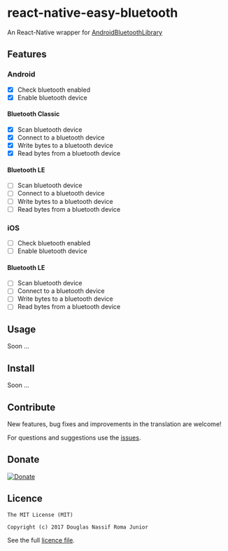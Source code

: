 # react-native-easy-bluetooth
An React-Native wrapper for [AndroidBluetoothLibrary](https://github.com/douglasjunior/AndroidBluetoothLibrary)

## Features

### Android

- [x] Check bluetooth enabled
- [x] Enable bluetooth device

#### Bluetooth Classic
- [x] Scan bluetooth device
- [x] Connect to a bluetooth device
- [x] Write bytes to a bluetooth device
- [x] Read bytes from a bluetooth device

#### Bluetooth LE
- [ ] Scan bluetooth device
- [ ] Connect to a bluetooth device
- [ ] Write bytes to a bluetooth device
- [ ] Read bytes from a bluetooth device

### iOS

- [ ] Check bluetooth enabled
- [ ] Enable bluetooth device

#### Bluetooth LE
- [ ] Scan bluetooth device
- [ ] Connect to a bluetooth device
- [ ] Write bytes to a bluetooth device
- [ ] Read bytes from a bluetooth device

## Usage

Soon ...

## Install

Soon ...

## Contribute

New features, bug fixes and improvements in the translation are welcome! 

For questions and suggestions use the [issues](https://github.com/douglasjunior/react-native-easy-bluetooth/issues).

## Donate

[![Donate](https://www.paypalobjects.com/en_US/i/btn/btn_donateCC_LG.gif)](https://www.paypal.com/cgi-bin/webscr?cmd=_s-xclick&hosted_button_id=ZJ6TCL3EVUDDL)

## Licence

```
The MIT License (MIT)

Copyright (c) 2017 Douglas Nassif Roma Junior
```

See the full [licence file](https://github.com/douglasjunior/react-native-easy-bluetooth/blob/master/LICENSE).

